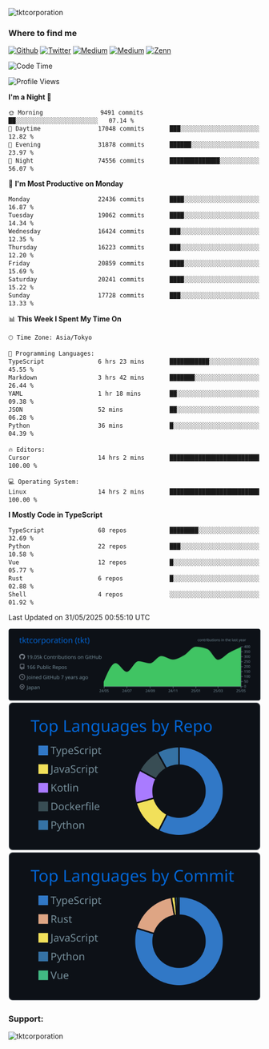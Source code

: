 <p align="left"> <img src="https://komarev.com/ghpvc/?username=tktcorporation&label=Profile%20views&color=0e75b6&style=flat" alt="tktcorporation" /> </p>

<h3>Where to find me</h3>
<p>
<a href="https://github.com/tktcorporation" target="_blank"><img alt="Github" src="https://img.shields.io/badge/GitHub-%2312100E.svg?&style=for-the-badge&logo=Github&logoColor=white" /></a>
<a href="https://twitter.com/tktcorporation" target="_blank"><img alt="Twitter" src="https://img.shields.io/badge/twitter-%231DA1F2.svg?&style=for-the-badge&logo=twitter&logoColor=white" /></a>
<a href="https://www.linkedin.com/in/tktcorporation" target="_blank"><img alt="Medium" src="https://img.shields.io/badge/linkdin-0a66c2.svg?&style=for-the-badge&logo=linkedin&logoColor=white" /></a>
<a href="https://qiita.com/tktcorporation" target="_blank"><img alt="Medium" src="https://img.shields.io/badge/qiita-55C500.svg?&style=for-the-badge&logo=qiita&logoColor=white" /></a>
<a href="https://zenn.dev/tktcorporation" target="_blank"><img alt="Zenn" src="https://img.shields.io/badge/Zenn-3EA8FF.svg?&style=for-the-badge&logo=Zenn&logoColor=white" /></a>
</p>
  
<!--START_SECTION:waka-->
![Code Time](http://img.shields.io/badge/Code%20Time-2%2C402%20hrs%2048%20mins-blue)

![Profile Views](http://img.shields.io/badge/Profile%20Views-4-blue)

**I'm a Night 🦉** 

```text
🌞 Morning                9491 commits        ██░░░░░░░░░░░░░░░░░░░░░░░   07.14 % 
🌆 Daytime                17048 commits       ███░░░░░░░░░░░░░░░░░░░░░░   12.82 % 
🌃 Evening                31878 commits       ██████░░░░░░░░░░░░░░░░░░░   23.97 % 
🌙 Night                  74556 commits       ██████████████░░░░░░░░░░░   56.07 % 
```
📅 **I'm Most Productive on Monday** 

```text
Monday                   22436 commits       ████░░░░░░░░░░░░░░░░░░░░░   16.87 % 
Tuesday                  19062 commits       ████░░░░░░░░░░░░░░░░░░░░░   14.34 % 
Wednesday                16424 commits       ███░░░░░░░░░░░░░░░░░░░░░░   12.35 % 
Thursday                 16223 commits       ███░░░░░░░░░░░░░░░░░░░░░░   12.20 % 
Friday                   20859 commits       ████░░░░░░░░░░░░░░░░░░░░░   15.69 % 
Saturday                 20241 commits       ████░░░░░░░░░░░░░░░░░░░░░   15.22 % 
Sunday                   17728 commits       ███░░░░░░░░░░░░░░░░░░░░░░   13.33 % 
```


📊 **This Week I Spent My Time On** 

```text
🕑︎ Time Zone: Asia/Tokyo

💬 Programming Languages: 
TypeScript               6 hrs 23 mins       ███████████░░░░░░░░░░░░░░   45.55 % 
Markdown                 3 hrs 42 mins       ███████░░░░░░░░░░░░░░░░░░   26.44 % 
YAML                     1 hr 18 mins        ██░░░░░░░░░░░░░░░░░░░░░░░   09.38 % 
JSON                     52 mins             ██░░░░░░░░░░░░░░░░░░░░░░░   06.28 % 
Python                   36 mins             █░░░░░░░░░░░░░░░░░░░░░░░░   04.39 % 

🔥 Editors: 
Cursor                   14 hrs 2 mins       █████████████████████████   100.00 % 

💻 Operating System: 
Linux                    14 hrs 2 mins       █████████████████████████   100.00 % 
```

**I Mostly Code in TypeScript** 

```text
TypeScript               68 repos            ████████░░░░░░░░░░░░░░░░░   32.69 % 
Python                   22 repos            ███░░░░░░░░░░░░░░░░░░░░░░   10.58 % 
Vue                      12 repos            █░░░░░░░░░░░░░░░░░░░░░░░░   05.77 % 
Rust                     6 repos             █░░░░░░░░░░░░░░░░░░░░░░░░   02.88 % 
Shell                    4 repos             ░░░░░░░░░░░░░░░░░░░░░░░░░   01.92 % 
```




 Last Updated on 31/05/2025 00:55:10 UTC
<!--END_SECTION:waka-->

[![](https://raw.githubusercontent.com/tktcorporation/tktcorporation/master/profile-summary-card-output/github_dark/0-profile-details.svg)](https://github.com/vn7n24fzkq/github-profile-summary-cards)
[![](https://raw.githubusercontent.com/tktcorporation/tktcorporation/master/profile-summary-card-output/github_dark/1-repos-per-language.svg)](https://github.com/vn7n24fzkq/github-profile-summary-cards) [![](https://raw.githubusercontent.com/tktcorporation/tktcorporation/master/profile-summary-card-output/github_dark/2-most-commit-language.svg)](https://github.com/vn7n24fzkq/github-profile-summary-cards)

<h3 align="left">Support:</h3>
<p><a href="https://www.buymeacoffee.com/tktcorporation"> <img align="left" src="https://cdn.buymeacoffee.com/buttons/v2/default-yellow.png" height="50" width="210" alt="tktcorporation" /></a></p><br><br>
